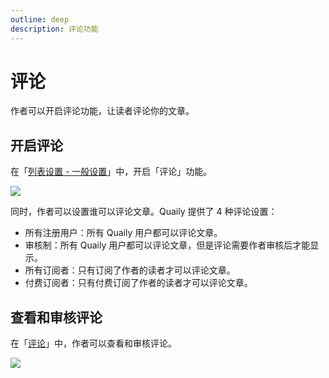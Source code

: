 ```yaml
---
outline: deep
description: 评论功能
---
```


# 评论

作者可以开启评论功能，让读者评论你的文章。

## 开启评论

在「[列表设置 - 一般设置](https://quaily.com/dashboard/lists/@current/settings/general)」中，开启「评论」功能。

![](https://static.quaily.com/media/jyeu07pr.webp)

同时，作者可以设置谁可以评论文章。Quaily 提供了 4 种评论设置：

- 所有注册用户：所有 Quaily 用户都可以评论文章。
- 审核制：所有 Quaily 用户都可以评论文章，但是评论需要作者审核后才能显示。
- 所有订阅者：只有订阅了作者的读者才可以评论文章。
- 付费订阅者：只有付费订阅了作者的读者才可以评论文章。

## 查看和审核评论

在「[评论](https://quaily.com/dashboard/comments)」中，作者可以查看和审核评论。

![](https://static.quaily.com/media/qmxu60gy.webp)
